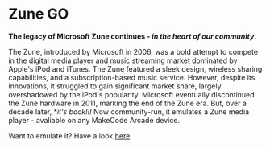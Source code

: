 # Zune GO
**The legacy of Microsoft Zune continues - _in the heart of our community_.**

The Zune, introduced by Microsoft in 2006, was a bold attempt to compete in the digital media player and music streaming market dominated by Apple's iPod and iTunes. The Zune featured a sleek design, wireless sharing capabilities, and a subscription-based music service. However, despite its innovations, it struggled to gain significant market share, largely overshadowed by the iPod's popularity. Microsoft eventually discontinued the Zune hardware in 2011, marking the end of the Zune era. But, over a decade later, **it's back!!!* Now community-run, it emulates a Zune media player - avaliable on any MakeCode Arcade device.

Want to emulate it? Have a look [here](https://arcade.makecode.com/).

